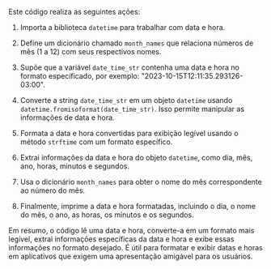 Este código realiza as seguintes ações:

1. Importa a biblioteca `datetime` para trabalhar com data e hora.

2. Define um dicionário chamado `month_names` que relaciona números de mês (1 a 12) com seus respectivos nomes.

3. Supõe que a variável `date_time_str` contenha uma data e hora no formato especificado, por exemplo: "2023-10-15T12:11:35.293126-03:00".

4. Converte a string `date_time_str` em um objeto `datetime` usando `datetime.fromisoformat(date_time_str)`. Isso permite manipular as informações de data e hora.

5. Formata a data e hora convertidas para exibição legível usando o método `strftime` com um formato específico.

6. Extrai informações da data e hora do objeto `datetime`, como dia, mês, ano, horas, minutos e segundos.

7. Usa o dicionário `month_names` para obter o nome do mês correspondente ao número do mês.

8. Finalmente, imprime a data e hora formatadas, incluindo o dia, o nome do mês, o ano, as horas, os minutos e os segundos.

Em resumo, o código lê uma data e hora, converte-a em um formato mais legível, extrai informações específicas da data e hora e exibe essas informações no formato desejado. É útil para formatar e exibir datas e horas em aplicativos que exigem uma apresentação amigável para os usuários.